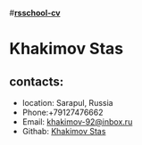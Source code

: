 #__[rsschool-cv](https://github.com/CTAHuClAB/rsschool-cv/)__
# __Khakimov Stas__

## __contacts:__
- location: Sarapul, Russia
- Phone:+79127476662
- Email: khakimov-92@inbox.ru
- Githab: [Khakimov Stas](https://github.com/CTAHuClAB) 